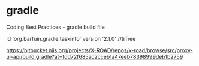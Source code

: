 # gradle
Coding Best Practices - gradle build file

id 'org.barfuin.gradle.taskinfo' version '2.1.0' //tiTree

https://bitbucket.niis.org/projects/X-ROAD/repos/x-road/browse/src/proxy-ui-api/build.gradle?at=fdd72f685ac2cceb1a47eeb78398999deb1b2759
